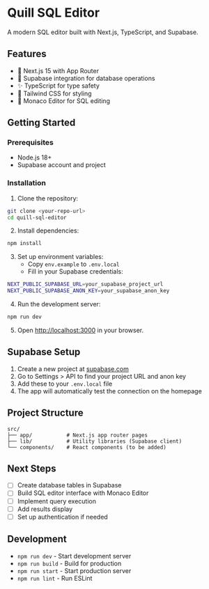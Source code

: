 # Quill SQL Editor

A modern SQL editor built with Next.js, TypeScript, and Supabase.

## Features

- 🚀 Next.js 15 with App Router
- 💾 Supabase integration for database operations
- ✨ TypeScript for type safety
- 🎨 Tailwind CSS for styling
- 📝 Monaco Editor for SQL editing

## Getting Started

### Prerequisites

- Node.js 18+ 
- Supabase account and project

### Installation

1. Clone the repository:
```bash
git clone <your-repo-url>
cd quill-sql-editor
```

2. Install dependencies:
```bash
npm install
```

3. Set up environment variables:
   - Copy `env.example` to `.env.local`
   - Fill in your Supabase credentials:
```bash
NEXT_PUBLIC_SUPABASE_URL=your_supabase_project_url
NEXT_PUBLIC_SUPABASE_ANON_KEY=your_supabase_anon_key
```

4. Run the development server:
```bash
npm run dev
```

5. Open [http://localhost:3000](http://localhost:3000) in your browser.

## Supabase Setup

1. Create a new project at [supabase.com](https://supabase.com)
2. Go to Settings > API to find your project URL and anon key
3. Add these to your `.env.local` file
4. The app will automatically test the connection on the homepage

## Project Structure

```
src/
├── app/           # Next.js app router pages
├── lib/           # Utility libraries (Supabase client)
└── components/    # React components (to be added)
```

## Next Steps

- [ ] Create database tables in Supabase
- [ ] Build SQL editor interface with Monaco Editor
- [ ] Implement query execution
- [ ] Add results display
- [ ] Set up authentication if needed

## Development

- `npm run dev` - Start development server
- `npm run build` - Build for production
- `npm run start` - Start production server
- `npm run lint` - Run ESLint
